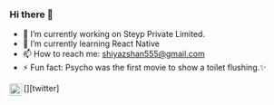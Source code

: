 ### Hi there 👋

- 🔭 I’m currently working on Steyp Private Limited.
- 🌱 I’m currently learning React Native
- 📫 How to reach me: shiyazshan555@gmail.com
- ⚡ Fun fact: Psycho was the first movie to show a toilet flushing.✨



[<img align="left" alt="codeSTACKr | Twitter" width="22px" src="https://cdn.jsdelivr.net/npm/simple-icons@v3/icons/twitter.svg" />][twitter]

